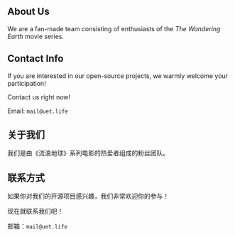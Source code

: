 ## About Us

We are a fan-made team consisting of enthusiasts of the *The Wandering Earth* movie series.

## Contact Info

If you are interested in our open-source projects, we warmly welcome your participation!

Contact us right now! 

Email: `mail@uet.life`

## 关于我们

我们是由《流浪地球》系列电影的热爱者组成的粉丝团队。

## 联系方式

如果你对我们的开源项目感兴趣，我们非常欢迎你的参与！

现在就联系我们吧！

邮箱：`mail@uet.life`
